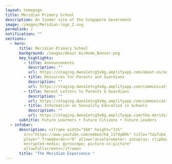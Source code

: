 ```yaml
---
layout: homepage
title: Meridian Primary School
description: An Isomer site of the Singapore Government
image: /images/Meridian-logo_2.svg
permalink: /
notification: ""
sections:
  - hero:
      title: Meridian Primary School
      background: /images/About As/Home_Banner.png
      key_highlights:
        - title: Announcements
          description: ""
          url: https://staging.dwna1etcg5x8g.amplifyapp.com/about-us/announcements/
        - title: Resources for Parents and Guardians
          description: ""
          url: https://staging.dwna1etcg5x8g.amplifyapp.com/communications/resources-for-parents/resources-for-parents/
        - title: Recent Letters to Parents & Guardians
          description: ""
          url: https://staging.dwna1etcg5x8g.amplifyapp.com/communications/letters-to-parents/letter-to-all-parents-2023/
        - title: Information on Sexuality Education in Schools
          description: ""
          url: https://staging.dwna1etcg5x8g.amplifyapp.com/the-meridian-experience/student-development/sexuality-education/
      subtitle: Future Learners • Future Citizens • Future Leaders
  - infobar:
      description: <iframe width="560" height="315"
        src="https://www.youtube.com/embed/hA_11fdyWXk" title="YouTube video
        player" frameborder="0" allow="accelerometer; autoplay; clipboard-write;
        encrypted-media; gyroscope; picture-in-picture"
        allowfullscreen></iframe>
      title: "The Meridian Experience "
---
```


